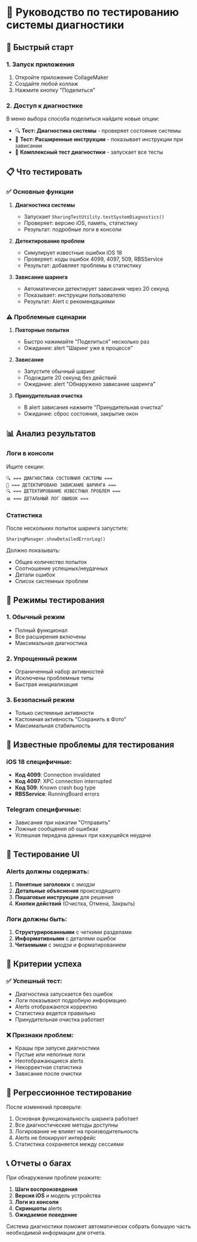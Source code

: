 # 🧪 Руководство по тестированию системы диагностики

## 🚀 Быстрый старт

### 1. Запуск приложения
1. Откройте приложение CollageMaker
2. Создайте любой коллаж
3. Нажмите кнопку "Поделиться"

### 2. Доступ к диагностике
В меню выбора способа поделиться найдите новые опции:
- 🔍 **Тест: Диагностика системы** - проверяет состояние системы
- 🚨 **Тест: Расширенные инструкции** - показывает инструкции при зависании
- 🧪 **Комплексный тест диагностики** - запускает все тесты

## 📋 Что тестировать

### ✅ Основные функции

1. **Диагностика системы**
   - Запускает `SharingTestUtility.testSystemDiagnostics()`
   - Проверяет: версию iOS, память, статистику
   - Результат: подробные логи в консоли

2. **Детектирование проблем**
   - Симулирует известные ошибки iOS 18
   - Проверяет: коды ошибок 4099, 4097, 509, RBSService
   - Результат: добавляет проблемы в статистику

3. **Зависание шаринга**
   - Автоматически детектирует зависания через 20 секунд
   - Показывает: инструкции пользователю
   - Результат: Alert с рекомендациями

### ⚠️ Проблемные сценарии

1. **Повторные попытки**
   - Быстро нажимайте "Поделиться" несколько раз
   - Ожидание: alert "Шаринг уже в процессе"

2. **Зависание**
   - Запустите обычный шаринг
   - Подождите 20 секунд без действий
   - Ожидание: alert "Обнаружено зависание шаринга"

3. **Принудительная очистка**
   - В alert зависания нажмите "Принудительная очистка"
   - Ожидание: сброс состояния, закрытие окон

## 📊 Анализ результатов

### Логи в консоли

Ищите секции:
```
🔍 === ДИАГНОСТИКА СОСТОЯНИЯ СИСТЕМЫ ===
🚨 === ДЕТЕКТИРОВАНО ЗАВИСАНИЕ ШАРИНГА ===
🔍 === ДЕТЕКТИРОВАНИЕ ИЗВЕСТНЫХ ПРОБЛЕМ ===
📊 === ДЕТАЛЬНЫЙ ЛОГ ОШИБОК ===
```

### Статистика

После нескольких попыток шаринга запустите:
```
SharingManager.showDetailedErrorLog()
```

Должно показывать:
- Общее количество попыток
- Соотношение успешных/неудачных
- Детали ошибок
- Список системных проблем

## 🔧 Режимы тестирования

### 1. Обычный режим
- Полный функционал
- Все расширения включены
- Максимальная диагностика

### 2. Упрощенный режим
- Ограниченный набор активностей
- Исключены проблемные типы
- Быстрая инициализация

### 3. Безопасный режим
- Только системные активности
- Кастомная активность "Сохранить в Фото"
- Максимальная стабильность

## 🐛 Известные проблемы для тестирования

### iOS 18 специфичные:
- **Код 4099**: Connection invalidated
- **Код 4097**: XPC connection interrupted
- **Код 509**: Known crash bug type
- **RBSService**: RunningBoard errors

### Telegram специфичные:
- Зависания при нажатии "Отправить"
- Ложные сообщения об ошибках
- Успешная передача данных при кажущейся неудаче

## 📱 Тестирование UI

### Alerts должны содержать:
1. **Понятные заголовки** с эмодзи
2. **Детальные объяснения** происходящего
3. **Пошаговые инструкции** для решения
4. **Кнопки действий** (Очистка, Отмена, Закрыть)

### Логи должны быть:
1. **Структурированными** с четкими разделами
2. **Информативными** с деталями ошибок
3. **Читаемыми** с эмодзи и форматированием

## 🎯 Критерии успеха

### ✅ Успешный тест:
- Диагностика запускается без ошибок
- Логи показывают подробную информацию
- Alerts отображаются корректно
- Статистика ведется правильно
- Принудительная очистка работает

### ❌ Признаки проблем:
- Крашы при запуске диагностики
- Пустые или неполные логи
- Неотображающиеся alerts
- Некорректная статистика
- Зависание после очистки

## 🔄 Регрессионное тестирование

После изменений проверьте:
1. Основная функциональность шаринга работает
2. Все диагностические методы доступны
3. Логирование не влияет на производительность
4. Alerts не блокируют интерфейс
5. Статистика сохраняется между сессиями

## 📞 Отчеты о багах

При обнаружении проблем укажите:
1. **Шаги воспроизведения**
2. **Версия iOS** и модель устройства
3. **Логи из консоли**
4. **Скриншоты** alerts
5. **Ожидаемое поведение**

Система диагностики поможет автоматически собрать большую часть необходимой информации для отчета. 
